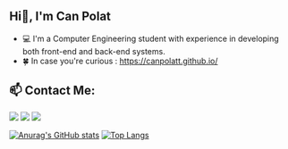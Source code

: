 ## Hi👋, I'm Can Polat

- 💻 I'm a Computer Engineering student with experience in developing both front-end and back-end systems.
- 🍀 In case you're curious : https://canpolatt.github.io/

## :mailbox: Contact Me:

[<img src="https://user-images.githubusercontent.com/61492486/120072810-3dda1400-c09e-11eb-9d39-513ab6262887.png"/>](mailto:can.polatt@yahoo.com)
[<img target="_blank" src="https://cdn4.iconfinder.com/data/icons/colorful-guache-social-media-logos-1/159/social-media_linkedin-64.png"/>](https://www.linkedin.com/in/oguz3/)
[<img target="_blank" src="https://cdn2.iconfinder.com/data/icons/colorful-guache-social-media-logos-1/155/social-media_twitter-64.png"/>](https://twitter.com/Oguz56576)

[![Anurag's GitHub stats](https://github-readme-stats.vercel.app/api?username=canpolatt&bg_color=30,414141,000000&title_color=fff&text_color=fff)](https://github.com/anuraghazra/github-readme-stats)
[![Top Langs](https://github-readme-stats.vercel.app/api/top-langs/?username=canpolatt&layout=compact&bg_color=30,414141,000000&text_color=fff)](https://github.com/anuraghazra/github-readme-stats)



